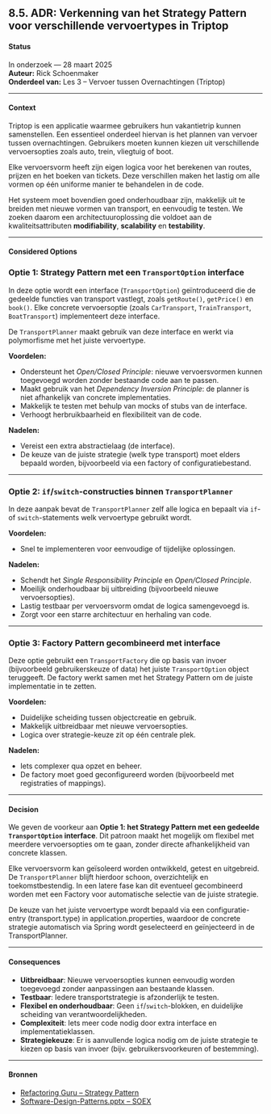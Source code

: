 ## 8.5. ADR: Verkenning van het Strategy Pattern voor verschillende vervoertypes in Triptop

#### Status
In onderzoek — 28 maart 2025  
**Auteur:** Rick Schoenmaker  
**Onderdeel van:** Les 3 – Vervoer tussen Overnachtingen (Triptop)

---

#### Context

Triptop is een applicatie waarmee    gebruikers hun vakantietrip kunnen samenstellen. Een essentieel onderdeel hiervan is het plannen van vervoer tussen overnachtingen. Gebruikers moeten kunnen kiezen uit verschillende vervoersopties zoals auto, trein, vliegtuig of boot.

Elke vervoersvorm heeft zijn eigen logica voor het berekenen van routes, prijzen en het boeken van tickets. Deze verschillen maken het lastig om alle vormen op één uniforme manier te behandelen in de code.

Het systeem moet bovendien goed onderhoudbaar zijn, makkelijk uit te breiden met nieuwe vormen van transport, en eenvoudig te testen. We zoeken daarom een architectuuroplossing die voldoet aan de kwaliteitsattributen **modifiability**, **scalability** en **testability**.

---

#### Considered Options

### Optie 1: Strategy Pattern met een `TransportOption` interface

In deze optie wordt een interface (`TransportOption`) geïntroduceerd die de gedeelde functies van transport vastlegt, zoals `getRoute()`, `getPrice()` en `book()`. Elke concrete vervoersoptie (zoals `CarTransport`, `TrainTransport`, `BoatTransport`) implementeert deze interface.

De `TransportPlanner` maakt gebruik van deze interface en werkt via polymorfisme met het juiste vervoertype.

**Voordelen:**
- Ondersteunt het *Open/Closed Principle*: nieuwe vervoersvormen kunnen toegevoegd worden zonder bestaande code aan te passen.
- Maakt gebruik van het *Dependency Inversion Principle*: de planner is niet afhankelijk van concrete implementaties.
- Makkelijk te testen met behulp van mocks of stubs van de interface.
- Verhoogt herbruikbaarheid en flexibiliteit van de code.

**Nadelen:**
- Vereist een extra abstractielaag (de interface).
- De keuze van de juiste strategie (welk type transport) moet elders bepaald worden, bijvoorbeeld via een factory of configuratiebestand.

---

### Optie 2: `if`/`switch`-constructies binnen `TransportPlanner`

In deze aanpak bevat de `TransportPlanner` zelf alle logica en bepaalt via `if`- of `switch`-statements welk vervoertype gebruikt wordt.

**Voordelen:**
- Snel te implementeren voor eenvoudige of tijdelijke oplossingen.

**Nadelen:**
- Schendt het *Single Responsibility Principle* en *Open/Closed Principle*.
- Moeilijk onderhoudbaar bij uitbreiding (bijvoorbeeld nieuwe vervoersopties).
- Lastig testbaar per vervoersvorm omdat de logica samengevoegd is.
- Zorgt voor een starre architectuur en herhaling van code.

---

### Optie 3: Factory Pattern gecombineerd met interface

Deze optie gebruikt een `TransportFactory` die op basis van invoer (bijvoorbeeld gebruikerskeuze of data) het juiste `TransportOption` object teruggeeft. De factory werkt samen met het Strategy Pattern om de juiste implementatie in te zetten.

**Voordelen:**
- Duidelijke scheiding tussen objectcreatie en gebruik.
- Makkelijk uitbreidbaar met nieuwe vervoersopties.
- Logica over strategie-keuze zit op één centrale plek.

**Nadelen:**
- Iets complexer qua opzet en beheer.
- De factory moet goed geconfigureerd worden (bijvoorbeeld met registraties of mappings).

---

#### Decision

We geven de voorkeur aan **Optie 1: het Strategy Pattern met een gedeelde `TransportOption` interface**. Dit patroon maakt het mogelijk om flexibel met meerdere vervoersopties om te gaan, zonder directe afhankelijkheid van concrete klassen.

Elke vervoersvorm kan geïsoleerd worden ontwikkeld, getest en uitgebreid. De `TransportPlanner` blijft hierdoor schoon, overzichtelijk en toekomstbestendig. In een latere fase kan dit eventueel gecombineerd worden met een Factory voor automatische selectie van de juiste strategie.

De keuze van het juiste vervoertype wordt bepaald via een configuratie-entry (transport.type) in application.properties, waardoor de concrete strategie automatisch via Spring wordt geselecteerd en geïnjecteerd in de TransportPlanner.

---

#### Consequences

- **Uitbreidbaar**: Nieuwe vervoersopties kunnen eenvoudig worden toegevoegd zonder aanpassingen aan bestaande klassen.
- **Testbaar**: Iedere transportstrategie is afzonderlijk te testen.
- **Flexibel en onderhoudbaar**: Geen `if`/`switch`-blokken, en duidelijke scheiding van verantwoordelijkheden.
- **Complexiteit**: Iets meer code nodig door extra interface en implementatieklassen.
- **Strategiekeuze**: Er is aanvullende logica nodig om de juiste strategie te kiezen op basis van invoer (bijv. gebruikersvoorkeuren of bestemming).

---

#### Bronnen

- [Refactoring Guru – Strategy Pattern](https://refactoring.guru/design-patterns/strategy)
- [Software-Design-Patterns.pptx – SOEX](https://aim-ene.github.io/soex/assets/files/Software-Design-Patterns-0d2fdea120bb6494d39f949233e45cc5.pptx)
